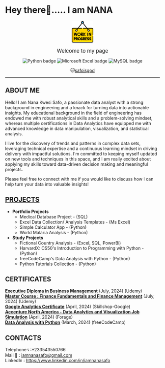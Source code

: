 
# Hey there👋..... I am NANA 
<p align="center">
  <a>
    <img src="https://github.com/safoisgod/images/blob/main/work-in-progress.png" width="70" alt="Portfolio's favicon.">
  </a>
</p>
<p align="center">
  <span style="font-size: larger;">Welcome to my page</span>
</p>


<div align="center">
  <img src="https://img.shields.io/badge/python-3670A0?style=for-the-badge&logo=python&logoColor=ffdd54" alt="Python badge" title="Python" />
  <img src="https://img.shields.io/badge/Microsoft_Excel-217346?style=for-the-badge&logo=microsoft-excel&logoColor=white" alt="Microsoft Excel badge" title="Excel" />
  <img src="https://img.shields.io/badge/mysql-4479A1.svg?style=for-the-badge&logo=mysql&logoColor=white" alt="MySQL badge" title="MySQL" />
</div>
<!-- <div align="center">
  <img src="https://img.shields.io/badge/adobe%20photoshop-%2331A8FF.svg?style=for-the-badge&logo=adobe%20photoshop&logoColor=white" alt="Adobe Photoshop badge" title="Photoshop" />
</div>
-->
<p align="center">
  🐱<a href="https:/github.com/safoisgod">safoisgod</a>
</p>

---
## ABOUT ME
Hello! I am Nana Kwesi Safo, a passionate data analyst with a strong background in engineering and a knack for turning data into actionable insights. My educational background in the field of engineering has endowed me with robust analytical skills and a problem-solving mindset, whereas multiple certifications in Data Analytics have equipped me with advanced knowledge in data manipulation, visualization, and statistical analysis.

I live for the discovery of trends and patterns in complex data sets, leveraging technical expertise and a continuous learning mindset in driving delivery with impactful solutions. I'm committed to keeping myself updated on new tools and techniques in this space, and I am really excited about applying my skills toward data-driven decision making and meaningful projects.

Please feel free to connect with me if you would like to discuss how I can help turn your data into valuable insights!

## [PROJECTS](https://github.com/safoisgod/Analytics_Portfolio)
- **Portfolio Projects**
  - Medical Database Project - (SQL)
  - Excel Data Collection/ Analysis Templates - (Ms Excel)
  - Simple Calculator App - (Python)
  - World Malaria Analysis - (Python)
- **Study Projects**
    - Fictional Country Analysis - (Excel, SQL, PowerBi)
    - HarvardX: CS50's Introduction to Programming with Python - (Python)
    - freeCodeCamp's Data Analysis with Python - (Python)
    - Python Tutorials Collection - (Python)

## CERTIFICATES
**[Executive Diploma in Business Management](https://www.udemy.com/certificate/UC-4b164846-5da4-47d9-a2c0-3c85bd69132a/)** (July, 2024) (Udemy)</br>
**[Master Course : Finance Fundamentals and Finance Management](https://ude.my/UC-41783ce3-2605-4a80-b4a1-9089457e60e6)** (July, 2024) (Udemy)</br>
**[Google Analytics Certificate](https://skillshop.exceedlms.com/student/award/JHF16TuXBG61jrNpFhw65gVj)** (April, 2024) (Skillshop-Google)</br>
**[Accenture North America - Data Analytics and Visualization Job Simulation](https://forage-uploads-prod.s3.amazonaws.com/completion-certificates/Accenture%20North%20America/hzmoNKtzvAzXsEqx8_Accenture%20North%20America_oPjf3cH2GtKm4LGpF_1712509416399_completion_certificate.pdf)** (April, 2024) (Forage)</br>
**[Data Analysis with Python](https://freecodecamp.org/certification/iamnanasafo/data-analysis-with-python-v7)** (March, 2024) (freeCodeCamp)</br>


## CONTACTS
Telephone 📞   :+233543550766</br>
Mail 📩        : iamnanasafo@gmail.com</br>
LinkedIn       : https://www.linkedin.com/in/iamnanasafo
